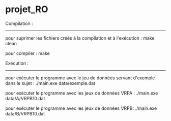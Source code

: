 # projet_RO


Compilation :
________________________


pour suprimer les fichiers créés à la compilation et à l'exécution :
make clean

pour compiler :
make




Exécution :
________________________


pour exécuter le programme avec le jeu de données servant d'exemple dans le sujet :
./main.exe data/exemple.dat

pour exécuter le programme avec les jeux de données VRPA :
./main.exe data/A/VRPB10.dat

pour exécuter le programme avec les jeux de données VRPB:
./main.exe data/B/VRPB10.dat 
